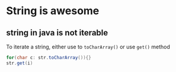 # String is awesome

## string in java is not iterable

To iterate a string, either use to ```toCharArray()``` or use ```get()``` method

```java
for(char c: str.toCharArray()){}
str.get(i)
```
